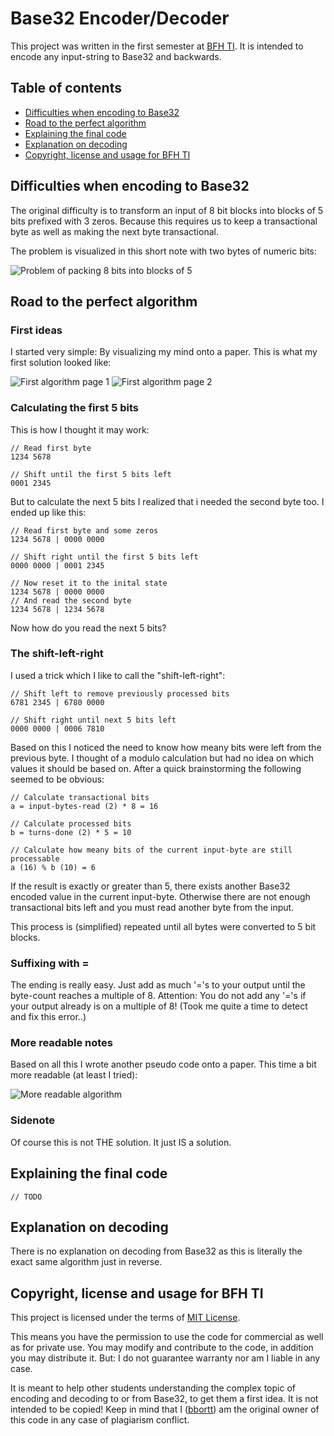 # Base32 Encoder/Decoder

This project was written in the first semester at [BFH TI](https://www.ti.bfh.ch/). It is intended to encode any input-string to Base32 and backwards.

## Table of contents

* [Difficulties when encoding to Base32](#difficulties-when-encoding-to-base32)
* [Road to the perfect algorithm](#road-to-the-perfect-algorithm)
* [Explaining the final code](#explaining-the-final-code)
* [Explanation on decoding](#explanation-on-decoding)
* [Copyright, license and usage for BFH TI](#copyright-license-and-usage-for-bfh-ti)

## Difficulties when encoding to Base32

The original difficulty is to transform an input of 8 bit blocks into blocks of 5 bits prefixed with 3 zeros. Because this requires us to keep a transactional byte as well as making the next byte transactional.

The problem is visualized in this short note with two bytes of numeric bits:

![Problem of packing 8 bits into blocks of 5](https://github.com/bbortt/assembly-binary-2-base32/blob/master/notes/original_problem_on_block_size.jpg)

## Road to the perfect algorithm

### First ideas

I started very simple: By visualizing my mind onto a paper. This is what my first solution looked like:

![First algorithm page 1](https://github.com/bbortt/assembly-binary-2-base32/blob/master/notes/idea_on_algorithm_page_1.jpg)
![First algorithm page 2](https://github.com/bbortt/assembly-binary-2-base32/blob/master/notes/idea_on_algorithm_page_2.jpg)

### Calculating the first 5 bits

This is how I thought it may work:
```
// Read first byte
1234 5678

// Shift until the first 5 bits left
0001 2345
```
But to calculate the next 5 bits I realized that i needed the second byte too. I ended up like this:
```
// Read first byte and some zeros
1234 5678 | 0000 0000

// Shift right until the first 5 bits left
0000 0000 | 0001 2345

// Now reset it to the inital state
1234 5678 | 0000 0000
// And read the second byte
1234 5678 | 1234 5678
```
Now how do you read the next 5 bits?

### The shift-left-right

I used a trick which I like to call the "shift-left-right":
```
// Shift left to remove previously processed bits
6781 2345 | 6780 0000

// Shift right until next 5 bits left
0000 0000 | 0006 7810
```
Based on this I noticed the need to know how meany bits were left from the previous byte. I thought of a modulo calculation but had no idea on which values it should be based on. After a quick brainstorming the following seemed to be obvious:
```
// Calculate transactional bits
a = input-bytes-read (2) * 8 = 16

// Calculate processed bits
b = turns-done (2) * 5 = 10

// Calculate how meany bits of the current input-byte are still processable
a (16) % b (10) = 6
```
If the result is exactly or greater than 5, there exists another Base32 encoded value in the current input-byte. Otherwise there are not enough transactional bits left and you must read another byte from the input.

This process is (simplified) repeated until all bytes were converted to 5 bit blocks.

### Suffixing with =

The ending is really easy. Just add as much '='s to your output until the byte-count reaches a multiple of 8. Attention: You do not add any '='s if your output already is on a multiple of 8! (Took me quite a time to detect and fix this error..)

### More readable notes

Based on all this I wrote another pseudo code onto a paper. This time a bit more readable (at least I tried):

![More readable algorithm](https://github.com/bbortt/assembly-binary-2-base32/blob/master/notes/more_readable_algorithm.jpg)

### Sidenote

Of course this is not THE solution. It just IS a solution.

## Explaining the final code

`// TODO`

## Explanation on decoding

There is no explanation on decoding from Base32 as this is literally the exact same algorithm just in reverse.

## Copyright, license and usage for BFH TI

This project is licensed under the terms of [MIT License](https://github.com/bbortt/assembly-binary-2-base32/blob/master/LICENSE).

This means you have the permission to use the code for commercial as well as for private use. You may modify and contribute to the code, in addition you may distribute it. But: I do not guarantee warranty nor am I liable in any case.

It is meant to help other students understanding the complex topic of encoding and decoding to or from Base32, to get them a first idea. It is not intended to be copied! Keep in mind that I ([bbortt](https://github.com/bbortt)) am the original owner of this code in any case of plagiarism conflict.

